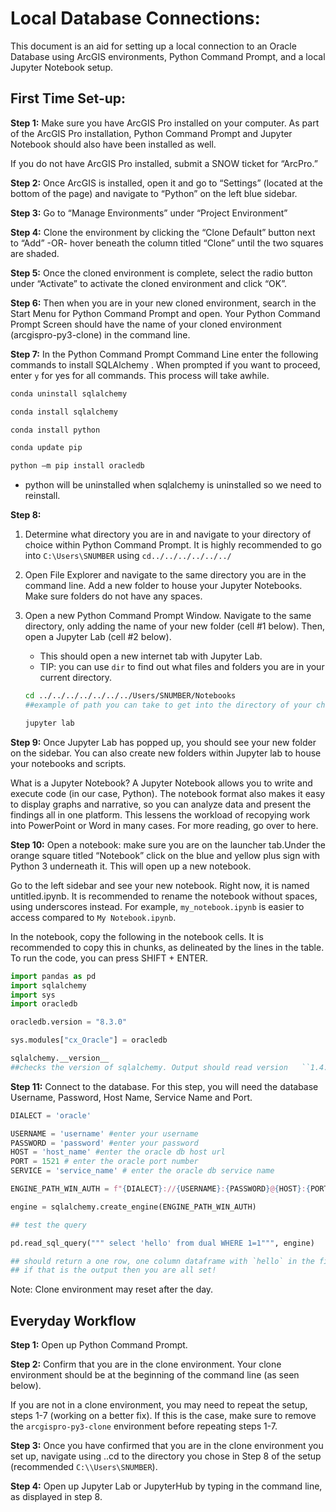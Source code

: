 # Local Database Connections:

This document is an aid for setting up a local connection to an Oracle Database using ArcGIS environments, Python Command Prompt, and a local Jupyter Notebook setup.

## First Time Set-up:

**Step 1:** Make sure you have ArcGIS Pro installed on your computer. As part of the ArcGIS Pro installation, Python Command Prompt and Jupyter Notebook should also have been installed as well.

If you do not have ArcGIS Pro installed, submit a SNOW ticket for “ArcPro.”

**Step 2:** Once ArcGIS is installed, open it and go to “Settings” (located at the bottom of the page) and navigate to “Python” on the left blue sidebar.

**Step 3:** Go to “Manage Environments” under “Project Environment”

**Step 4:** Clone the environment by clicking the “Clone Default” button next to “Add” -OR- hover beneath the column titled “Clone” until the two squares are shaded.

**Step 5:** Once the cloned environment is complete, select the radio button under “Activate” to activate the cloned environment and click “OK”.

**Step 6:** Then when you are in your new cloned environment, search in the Start Menu for Python Command Prompt and open. Your Python Command Prompt Screen should have the name of your cloned environment (arcgispro-py3-clone) in the command line.

**Step 7:** In the Python Command Prompt Command Line enter the following commands to install SQLAlchemy . When prompted if you want to proceed, enter `y` for yes for all commands. This process will take awhile.

```bash
conda uninstall sqlalchemy

conda install sqlalchemy

conda install python

conda update pip

python –m pip install oracledb

```

  - python will be uninstalled when sqlalchemy is uninstalled so we need to reinstall.

**Step 8:**
 1. Determine what directory you are in and navigate to your directory of choice within Python Command Prompt.  It is highly  recommended to go into `C:\Users\SNUMBER` using `cd../../../../../../ `
 2. Open File Explorer and navigate to the same directory you are  in the command line. Add a new folder  to house your Jupyter Notebooks. Make sure folders do not have any spaces.
3. Open a new Python Command Prompt Window. Navigate to the same directory, only adding the name of your new folder (cell #1 below). Then, open a Jupyter Lab (cell #2 below).
    * This should open a new internet tab with Jupyter Lab.
    * TIP: you can use `dir` to find out what files and folders you are in your current directory.

    ```bash
    cd ../../../../../../../Users/SNUMBER/Notebooks
    ##example of path you can take to get into the directory of your choice. In this case, we are navigating to the Notebooks folder we just created above.

    jupyter lab
    ```

**Step 9:** Once Jupyter Lab has popped up, you should see your new folder on the sidebar. You can also create new folders within Jupyter lab to house your notebooks and scripts.

 What is a Jupyter Notebook? A Jupyter Notebook allows you to write and execute code (in our case, Python). The notebook format also makes it easy to display graphs and narrative, so you can analyze data and present the findings all in one platform. This lessens the workload of recopying work into PowerPoint or Word in many cases. For more reading, go over to here.

**Step 10:** Open a notebook: make sure you are on the launcher tab.Under the orange square titled “Notebook” click on the blue and yellow plus sign with Python 3 underneath it. This will open up a new notebook.

Go to the left sidebar and see your new notebook. Right now, it is named untitled.ipynb. It is recommended to rename the notebook without spaces, using underscores instead. For example,
  `my_notebook.ipynb` is easier to access compared to `My Notebook.ipynb`.

In the notebook, copy the following in the notebook cells.  It is recommended to copy this in chunks, as delineated by the lines in the table. To run the code, you can press SHIFT + ENTER.

```python
import pandas as pd
import sqlalchemy
import sys
import oracledb

oracledb.version = "8.3.0"
```
```python
sys.modules["cx_Oracle"] = oracledb
```

```python
sqlalchemy.__version__
##checks the version of sqlalchemy. Output should read version   ``1.4.39`
```


**Step 11:** Connect to the database. For this step, you will need the database Username, Password, Host Name, Service Name and Port.

```python
DIALECT = 'oracle'

USERNAME = 'username' #enter your username
PASSWORD = 'password' #enter your password
HOST = 'host_name' #enter the oracle db host url
PORT = 1521 # enter the oracle port number
SERVICE = 'service_name' # enter the oracle db service name

ENGINE_PATH_WIN_AUTH = f"{DIALECT}://{USERNAME}:{PASSWORD}@{HOST}:{PORT}/?service_name={SERVICE}"
```

```python
engine = sqlalchemy.create_engine(ENGINE_PATH_WIN_AUTH)
```
```python
## test the query

pd.read_sql_query(""" select 'hello' from dual WHERE 1=1""", engine)

## should return a one row, one column dataframe with `hello` in the first cell.
## if that is the output then you are all set!

```

Note: Clone environment may reset after the day.

## Everyday Workflow

**Step 1:** Open up Python Command Prompt.

**Step 2:** Confirm that you are in the clone environment. Your clone environment should be at the beginning of the command line (as seen below).

If you are not in a clone environment, you may need to repeat the setup, steps 1-7 (working on a better fix). If this is the case, make sure to remove the `arcgispro-py3-clone` environment before repeating steps 1-7.

**Step 3:** Once you have confirmed that you are in the clone environment you set up, navigate using ..cd to the directory you chose in Step 8 of the setup (recommended `C:\\Users\SNUMBER`).

**Step 4:** Open up Jupyter Lab or JupyterHub by typing in the command line, as displayed in step 8.
